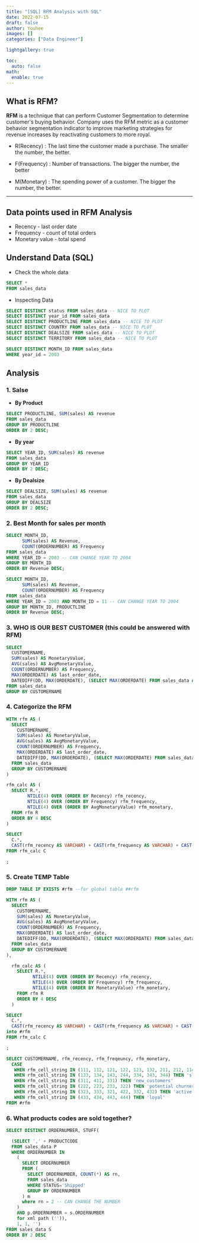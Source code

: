 ```yaml
---
title: "[SQL] RFM Analysis with SQL"
date: 2022-07-15
draft: false
author: Youhee
images: []
categories: ["Data Engineer"]

lightgallery: true

toc:
  auto: false
math:
  enable: true
---
```


## What is RFM?
**RFM** is a technique that can perform Customer Segmentation to determine customer's buying behavior. 
Company uses the RFM metric as a customer behavior segmentation indicator to improve marketing strategies for revenue increases by reactivating customers to more royal.

* R(Recency) : The last time the customer made a purchase. The smaller the number, the better. 

* F(Frequency) : Number of transactions. The bigger the number, the better 

* M(Monetary) : The spending power of a customer. The bigger the number, the better. 


--- 

## Data points used in RFM Analysis 
* Recency - last order date
* Frequency - count of total orders
* Monetary value - total spend

## Understand Data (SQL)

* Check the whole data
```sql
SELECT * 
FROM sales_data
```

* Inspecting Data

```sql
SELECT DISTINCT status FROM sales_data -- NICE TO PLOT
SELECT DISTINCT year_id FROM sales_data
SELECT DISTINCT PRODUCTLINE FROM sales_data -- NICE TO PLOT 
SELECT DISTINCT COUNTRY FROM sales_data -- NICE TO PLOT
SELECT DISTINCT DEALSIZE FROM sales_data -- NICE TO PLOT
SELECT DISTINCT TERRITORY FROM sales_data -- NICE TO PLOT 

SELECT DISTINCT MONTH_ID FROM sales_data
WHERE year_id = 2003
```

## Analysis 

### 1. Salse
* **By Product**
```sql
SELECT PRODUCTLINE, SUM(sales) AS revenue
FROM sales_data
GROUP BY PRODUCTLINE
ORDER BY 2 DESC; 
```
* **By year**
```sql
SELECT YEAR_ID, SUM(sales) AS revenue
FROM sales_data
GROUP BY YEAR_ID
ORDER BY 2 DESC; 
```

* **By Dealsize**
```sql
SELECT DEALSIZE, SUM(sales) AS revenue
FROM sales_data
GROUP BY DEALSIZE
ORDER BY 2 DESC; 
```
### 2. Best Month for sales per month 
```sql 
SELECT MONTH_ID, 
      SUM(sales) AS Revenue, 
      COUNT(ORDERNUMBER) AS Frequency
FROM sales_data
WHERE YEAR_ID = 2003 -- CAN CHANGE YEAR TO 2004
GROUP BY MONTH_ID 
ORDER BY Revenue DESC;

```


```sql 
SELECT MONTH_ID, 
      SUM(sales) AS Revenue, 
      COUNT(ORDERNUMBER) AS Frequency
FROM sales_data
WHERE YEAR_ID = 2003 AND MONTH_ID = 11 -- CAN CHANGE YEAR TO 2004
GROUP BY MONTH_ID, PRODUCTLINE 
ORDER BY Revenue DESC;

```

### 3. WHO IS OUR BEST CUSTOMER (this could be answered with RFM)

```sql
SELECT 
  CUSTOMERNAME, 
  SUM(sales) AS MonetaryValue, 
  AVG(sales) AS AvgMonetaryValue, 
  COUNT(ORDERNUMBER) AS Frequency, 
  MAX(ORDERDATE) AS last_order_date, 
  DATEDIFF(DD, MAX(ORDERDATE), (SELECT MAX(ORDERDATE) FROM sales_data AS max_order_date)) AS Recency
FROM sales_data
GROUP BY CUSTOMERNAME
```

### 4. Categorize the RFM 
```sql
WITH rfm AS (
  SELECT 
    CUSTOMERNAME, 
    SUM(sales) AS MonetaryValue, 
    AVG(sales) AS AvgMonetaryValue, 
    COUNT(ORDERNUMBER) AS Frequency, 
    MAX(ORDERDATE) AS last_order_date, 
    DATEDIFF(DD, MAX(ORDERDATE), (SELECT MAX(ORDERDATE) FROM sales_data AS max_order_date)) AS Recency
  FROM sales_data
  GROUP BY CUSTOMERNAME
)

rfm_calc AS (
  SELECT R.*, 
        NTILE(4) OVER (ORDER BY Recency) rfm_recency, 
        NTILE(4) OVER (ORDER BY Frequency) rfm_frequency,
        NTILE(4) OVER (ORDER BY AvgMonetaryValue) rfm_monetary,  
  FROM rfm R
  ORDER BY 4 DESC
)

SELECT 
  C.*, 
  CAST(rfm_recency AS VARCHAR) + CAST(rfm_frequency AS VARCHAR) + CAST(rfm_monetary AS VARCHAR) AS rfm_cell_string
FROM rfm_calc C

;

```

### 5. Create TEMP Table

```sql
DROP TABLE IF EXISTS #rfm --for global table ##rfm

WITH rfm AS (
  SELECT 
    CUSTOMERNAME, 
    SUM(sales) AS MonetaryValue, 
    AVG(sales) AS AvgMonetaryValue, 
    COUNT(ORDERNUMBER) AS Frequency, 
    MAX(ORDERDATE) AS last_order_date, 
    DATEDIFF(DD, MAX(ORDERDATE), (SELECT MAX(ORDERDATE) FROM sales_data AS max_order_date)) AS Recency
  FROM sales_data
  GROUP BY CUSTOMERNAME
),

  rfm_calc AS (
    SELECT R.*, 
          NTILE(4) OVER (ORDER BY Recency) rfm_recency, 
          NTILE(4) OVER (ORDER BY Frequency) rfm_frequency,
          NTILE(4) OVER (ORDER BY MonetaryValue) rfm_monetary,  
    FROM rfm R
    ORDER BY 4 DESC
  )

SELECT 
  C.*, 
  CAST(rfm_recency AS VARCHAR) + CAST(rfm_frequency AS VARCHAR) + CAST(rfm_monetary AS VARCHAR) AS rfm_cell_string
into #rfm
FROM rfm_calc C

;
```

```sql
SELECT CUSTOMERNAME, rfm_recency, rfm_freqeuncy, rfm_monetary, 
  CASE
   WHEN rfm_cell_string IN (111, 112, 121, 122, 123, 132, 211, 212, 114, 141) THEN 'lost_customers'
   WHEN rfm_cell_string IN (133, 134, 143, 244, 334, 343, 344) THEN 'slipping away, cannot lose'
   WHEN rfm_cell_string IN (311, 411, 331) THEN 'new_customers' 
   WHEN rfm_cell_string IN (222, 223, 233, 322) THEN 'potential churners'
   WHEN rfm_cell_string IN (323, 333, 321, 422, 332, 432) THEN 'active'
   WHEN rfm_cell_string IN (433, 434, 443, 444) THEN 'loyal'
FROM #rfm
```

### 6. What products codes are sold together?
```SQL
SELECT DISTINCT ORDERNUMBER, STUFF(

  (SELECT ',' + PRODUCTCODE
  FROM sales_data P
  WHERE ORDERNUMBER IN 
    (
      SELECT ORDERNUMBER
      FROM (
        SELECT ORDERNUMBER, COUNT(*) AS rn, 
        FROM sales_data
        WHERE STATUS='Shipped'
        GROUP BY ORDERNUMBER
      ) m 
      where rn = 2 -- CAN CHANGE THE NUMBER
    )
    AND p.ORDERNUMBER = s.ORDERNUMBER
    for xml path ('')), 
    1, 1, '')
FROM sales_data S
ORDER BY 2 DESC
```


